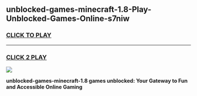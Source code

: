 
## unblocked-games-minecraft-1.8-Play-Unblocked-Games-Online-s7niw
<h3>
<a href="https://premium76.site?title=unblocked-games-minecraft-1.8&ref=25A">CLICK TO PLAY</a></h3>
<hr>

<h3>
<a href="https://premium76.site?title=unblocked-games-minecraft-1.8&ref=25A">CLICK 2 PLAY</a>
  
</h3>

<a href="https://premium76.site?title=unblocked-games-minecraft-1.8&ref=25A"><img src="https://clearcache.store/games.png"></a>


**unblocked-games-minecraft-1.8 games unblocked: Your Gateway to Fun and Accessible Online Gaming**
